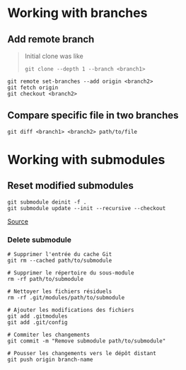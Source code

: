 # Working with branches
## Add remote branch
> Initial clone was like
> ```
> git clone --depth 1 --branch <branch1>
> ```

```
git remote set-branches --add origin <branch2>
git fetch origin
git checkout <branch2>
```
## Compare specific file in two branches

```
git diff <branch1> <branch2> path/to/file
```
# Working with submodules
## Reset modified submodules
```
git submodule deinit -f .
git submodule update --init --recursive --checkout
```
[Source](https://stackoverflow.com/a/27415757)

### Delete submodule
```
# Supprimer l'entrée du cache Git
git rm --cached path/to/submodule

# Supprimer le répertoire du sous-module
rm -rf path/to/submodule

# Nettoyer les fichiers résiduels
rm -rf .git/modules/path/to/submodule

# Ajouter les modifications des fichiers
git add .gitmodules
git add .git/config

# Commiter les changements
git commit -m "Remove submodule path/to/submodule"

# Pousser les changements vers le dépôt distant
git push origin branch-name
```
